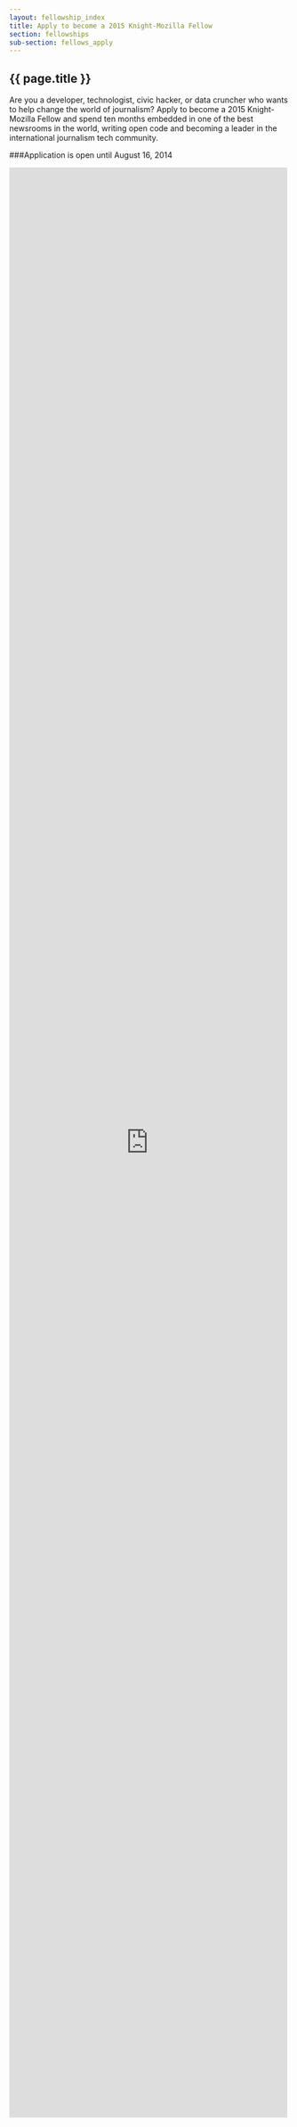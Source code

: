 ```yaml
---
layout: fellowship_index
title: Apply to become a 2015 Knight-Mozilla Fellow
section: fellowships
sub-section: fellows_apply
---
```


<h2>{{ page.title }}</h2>

Are you a developer, technologist, civic hacker, or data cruncher who wants to help change the world of journalism? Apply to become a 2015 Knight-Mozilla Fellow and spend ten months embedded in one of the best newsrooms in the world, writing open code and becoming a leader in the international journalism tech community.

###Application is open until August 16, 2014

<iframe id='frame' width='500px' height='3500px' src='http://screendoor.dobt.co/embedded/projects/271/responses/new' frameborder='0' marginheight='0' marginwidth='0'></iframe>
